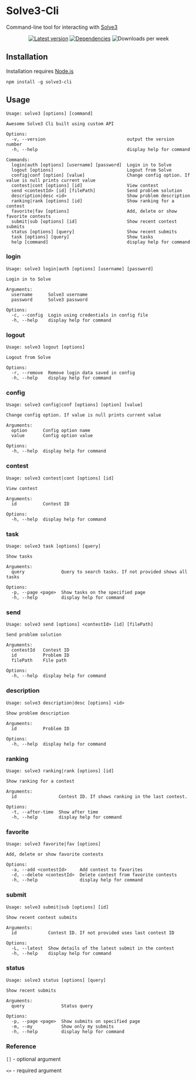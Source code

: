 # Solve3-Cli

Command-line tool for interacting with [Solve3](https://solve.edu.pl/)

<div align="center">
  
  [![Latest version](https://img.shields.io/npm/v/solve3-cli?label=Latest%20verison&style=flat-square)](https://www.npmjs.com/package/solve3-cli)
  [![Dependencies](https://img.shields.io/librariesio/release/npm/solve3-cli?label=Dependencies&style=flat-square)](https://libraries.io/npm/solve3-cli)
  ![Downloads per week](https://img.shields.io/npm/dw/solve3-cli?style=flat-square)

</div>

## Installation

Installation requires [Node.js](https://nodejs.org/)

```shell
npm install -g solve3-cli
```

## Usage

```shell
Usage: solve3 [options] [command]

Awesome Solve3 Cli built using custom API

Options:
  -v, --version                               output the version number
  -h, --help                                  display help for command

Commands:
  login|auth [options] [username] [password]  Login in to Solve
  logout [options]                            Logout from Solve
  config|conf [option] [value]                Change config option. If value is null prints current value
  contest|cont [options] [id]                 View contest
  send <contestId> [id] [filePath]            Send problem solution
  description|desc <id>                       Show problem description
  ranking|rank [options] [id]                 Show ranking for a contest
  favorite|fav [options]                      Add, delete or show favorite contests
  submit|sub [options] [id]                   Show recent contest submits
  status [options] [query]                    Show recent submits
  task [options] [query]                      Show tasks
  help [command]                              display help for command
```

### login

```
Usage: solve3 login|auth [options] [username] [password]

Login in to Solve

Arguments:
  username      Solve3 username
  password      Solve3 password

Options:
  -c, --config  Login using credentials in config file
  -h, --help    display help for command
```

### logout

```
Usage: solve3 logout [options]

Logout from Solve

Options:
  -r, --remove  Remove login data saved in config
  -h, --help    display help for command
```

### config

```
Usage: solve3 config|conf [options] [option] [value]

Change config option. If value is null prints current value

Arguments:
  option      Config option name
  value       Config option value

Options:
  -h, --help  display help for command
```

### contest

```
Usage: solve3 contest|cont [options] [id]

View contest

Arguments:
  id          Contest ID

Options:
  -h, --help  display help for command
```

### task

```
Usage: solve3 task [options] [query]

Show tasks

Arguments:
  query              Query to search tasks. If not provided shows all tasks

Options:
  -p, --page <page>  Show tasks on the specified page
  -h, --help         display help for command
```

### send

```
Usage: solve3 send [options] <contestId> [id] [filePath]

Send problem solution

Arguments:
  contestId   Contest ID
  id          Problem ID
  filePath    File path

Options:
  -h, --help  display help for command
```

### description

```
Usage: solve3 description|desc [options] <id>

Show problem description

Arguments:
  id          Problem ID

Options:
  -h, --help  display help for command
```

### ranking

```
Usage: solve3 ranking|rank [options] [id]

Show ranking for a contest

Arguments:
  id                Contest ID. If shows ranking in the last contest.

Options:
  -t, --after-time  Show after time
  -h, --help        display help for command
```

### favorite

```
Usage: solve3 favorite|fav [options]

Add, delete or show favorite contests

Options:
  -a, --add <contestId>     Add contest to favorites
  -d, --delete <contestId>  Delete contest from favorite contests
  -h, --help                display help for command
```

### submit

```
Usage: solve3 submit|sub [options] [id]

Show recent contest submits

Arguments:
  id            Contest ID. If not provided uses last contest ID

Options:
  -L, --latest  Show details of the latest submit in the contest
  -h, --help    display help for command
```

### status

```
Usage: solve3 status [options] [query]

Show recent submits

Arguments:
  query              Status query

Options:
  -p, --page <page>  Show submits on specified page
  -m, --my           Show only my submits
  -h, --help         display help for command
```

### Reference

`[]` - optional argument

`<>` - required argument
